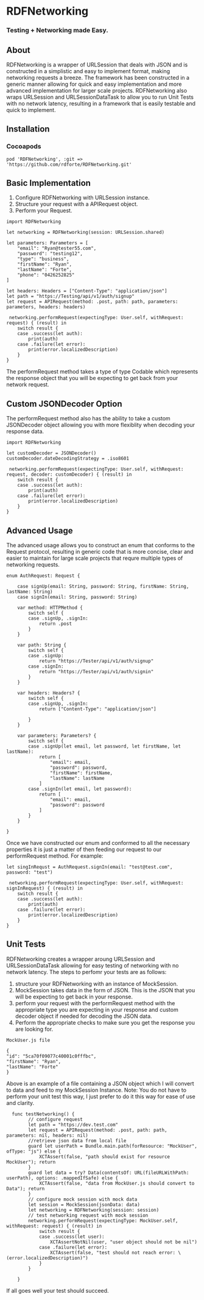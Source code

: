# RDFNetworking
### Testing + Networking made Easy.

## About
RDFNetworking is a wrapper of URLSession that deals with JSON and is constructed in a simplistic and easy to implement format, making networking requests a breeze. The framework has been constructed in a generic manner allowing for quick and easy implementation and more advanced implementation for larger scale projects.
RDFNetworking also wraps URLSession and URLSessionDataTask to allow you to run Unit Tests with no network latency, resulting in a framework that is easily testable and quick to implement.

## Installation
### Cocoapods
```
pod 'RDFNetworking', :git => 'https://github.com/rdforte/RDFNetworking.git'
```

## Basic Implementation
1. Configure RDFNetworking with URLSession instance.
2. Structure your request with a APIRequest object.
3. Perform your Request.

```
import RDFNetworking

let networking = RDFNetworking(session: URLSession.shared)

let parameters: Parameters = [
    "email": "Ryan@tester55.com",
    "password": "testing12",
    "type": "business",
    "firstName": "Ryan",
    "lastName": "Forte",
    "phone": "0426252825"
]

let headers: Headers = ["Content-Type": "application/json"]
let path = "https://Testing/api/v1/auth/signup"
let request = APIRequest(method: .post, path: path, parameters: parameters, headers: headers)

 networking.performRequest(expectingType: User.self, withRequest: request) { (result) in
    switch result {
    case .success(let auth):
        print(auth)
    case .failure(let error):
        print(error.localizedDescription)
    }
}
```
The performRequest method takes a type of type Codable which represents the response object that you will be expecting to get back from your network request. 

## Custom JSONDecoder Option
The performRequest method also has the ability to take a custom JSONDecoder object allowing you with more flexiblity when decoding your response data.

```
import RDFNetworking

let customDecoder = JSONDecoder()
customDecoder.dateDecodingStrategy = .iso8601

 networking.performRequest(expectingType: User.self, withRequest: request, decoder: customDecoder) { (result) in
    switch result {
    case .success(let auth):
        print(auth)
    case .failure(let error):
        print(error.localizedDescription)
    }
}
```

## Advanced Usage
The advanced usage allows you to construct an enum that conforms to the Request protocol, resulting in generic code that is more concise, clear and easier to maintain for large scale projects that requre multiple types of networking requests.

```
enum AuthRequest: Request {

    case signUp(email: String, password: String, firstName: String, lastName: String)
    case signIn(email: String, password: String)

    var method: HTTPMethod {
        switch self {
        case .signUp, .signIn:
            return .post
        }
    }

    var path: String {
        switch self {
        case .signUp:
            return "https://Tester/api/v1/auth/signup"
        case .signIn:
            return "https://Tester/api/v1/auth/signin"
        }
    }

    var headers: Headers? {
        switch self {
        case .signUp, .signIn:
            return ["Content-Type": "application/json"]

        }
    }

    var parameters: Parameters? {
        switch self {
        case .signUp(let email, let password, let firstName, let lastName):
            return [
                "email": email,
                "password": password,
                "firstName": firstName,
                "lastName": lastName
            ]
        case .signIn(let email, let password):
            return [
                "email": email,
                "password": password
            ]
        }
    }

}
```
Once we have constructed our enum and conformed to all the necessary properties it is just a matter of then feeding our request to our performRequest method. For example:

```
let singInRequst = AuthRequest.signIn(email: "test@test.com", password: "test")

 networking.performRequest(expectingType: User.self, withRequest: signInRequest) { (result) in
    switch result {
    case .success(let auth):
        print(auth)
    case .failure(let error):
        print(error.localizedDescription)
    }
}
```

## Unit Tests
RDFNetworking creates a wrapper aroung URLSession and URLSessionDataTask allowing for easy testing of networking with no network latency. The steps to perfomr your tests are as follows:
1. structure your RDFNetworking with an instance of MockSession.
2. MockSession takes data in the form of JSON. This is the JSON that you will be expecting to get back in your response.
3. perform your request with the performRequest method with the appropriate type you are expecting in your response and custom 
    decoder object if needed for decoding the JSON data.
4. Perform the appropriate checks to make sure you get the response you are looking for.

```
MockUser.js file

{
"id": "5ca70f09077c40001c0fffbc",
"firstName": "Ryan",
"lastName": "Forte"
}

```
Above is an example of a file containing a JSON object which I will convert to data and feed to my MockSession Instance.
Note: You do not have to perform your unit test this way, I just prefer to do it this way for ease of use and clarity.

```
  func testNetworking() {
        // configure request
        let path = "https://dev.test.com"
        let request = APIRequest(method: .post, path: path, parameters: nil, headers: nil)
        //retrieve json data from local file
        guard let userPath = Bundle.main.path(forResource: "MockUser", ofType: "js") else {
            XCTAssert(false, "path should exist for resource MockUser"); return
        }
        guard let data = try? Data(contentsOf: URL(fileURLWithPath: userPath), options: .mappedIfSafe) else {
            XCTAssert(false, "data from MockUser.js should convert to Data"); return
        }
        // configure mock session with mock data
        let session = MockSession(jsonData: data)
        let networking = RDFNetworking(session: session)
        // test networking request with mock session
        networking.performRequest(expectingType: MockUser.self, withRequest: request) { (result) in
            switch result {
            case .success(let user):
                XCTAssertNotNil(user, "user object should not be nil")
            case .failure(let error):
                XCTAssert(false, "test should not reach error: \(error.localizedDescription)")
            }
        }

    }
```
If all goes well your test should succeed.
